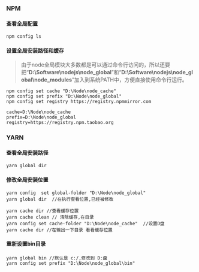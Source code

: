 ### NPM

#### 查看全局配置

```shell
npm config ls
```



#### 设置全局安装路径和缓存

> 由于node全局模块大多数都是可以通过命令行访问的，所以还要把“**D:\Software\nodejs\node_global**”和“**D:\Software\nodejs\node_global\node_modules**”加入到系统PATH中，方便直接使用命令行运行。

```shell
npm config set cache "D:\Node\node_cache"
npm config set prefix "D:\Node\node_global"
npm config set registry https://registry.npmmirror.com
```



```shell
cache=D:\Node\node_cache
prefix=D:\Node\node_global
registry=https://registry.npm.taobao.org
```





### YARN

#### 查看全局安装路径

```shell
yarn global dir
```



#### 修改全局安装位置

```shell
yarn config  set global-folder "D:\Node\node_global"
yarn global dir  //在执行查看位置,已经被修改

yarn cache dir //查看缓存位置
yarn cache clean // 清除缓存,在目录
yarn config set cache-folder "D:\Node\node_cache"  //设置D盘
yarn cache dir //在输出一下目录 看看缓存位置
```



#### 重新设置bin目录

```shell
yarn global bin //默认是 c:/,修改到 D:盘
yarn config set prefix "D:\Node\node_global\bin"
```





